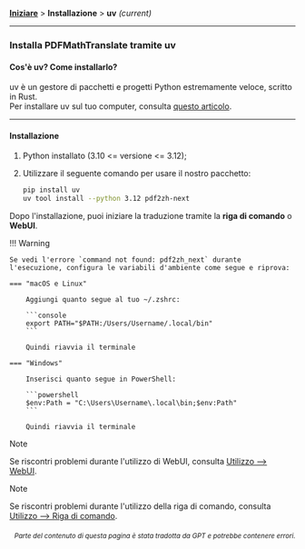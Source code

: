 [**Iniziare**](./getting-started.md) > **Installazione** > **uv** _(current)_

---

### Installa PDFMathTranslate tramite uv

#### Cos'è uv? Come installarlo?

uv è un gestore di pacchetti e progetti Python estremamente veloce, scritto in Rust.
<br>
Per installare uv sul tuo computer, consulta [questo articolo](https://docs.astral.sh/uv/getting-started/installation/).

---

#### Installazione

1. Python installato (3.10 <= versione <= 3.12);

2. Utilizzare il seguente comando per usare il nostro pacchetto:

    ```bash
    pip install uv
    uv tool install --python 3.12 pdf2zh-next
    ```

Dopo l'installazione, puoi iniziare la traduzione tramite la **riga di comando** o **WebUI**.

!!! Warning

    Se vedi l'errore `command not found: pdf2zh_next` durante l'esecuzione, configura le variabili d'ambiente come segue e riprova:

    === "macOS e Linux"

        Aggiungi quanto segue al tuo ~/.zshrc:

        ```console
        export PATH="$PATH:/Users/Username/.local/bin"
        ```

        Quindi riavvia il terminale

    === "Windows"

        Inserisci quanto segue in PowerShell:

        ```powershell
        $env:Path = "C:\Users\Username\.local\bin;$env:Path"
        ```

        Quindi riavvia il terminale

> [!NOTE]
> Se riscontri problemi durante l'utilizzo di WebUI, consulta [Utilizzo --> WebUI](./USAGE_webui.md).

> [!NOTE]
> Se riscontri problemi durante l'utilizzo della riga di comando, consulta [Utilizzo --> Riga di comando](./USAGE_commandline.md).

<div align="right"> 
<h6><small>Parte del contenuto di questa pagina è stata tradotta da GPT e potrebbe contenere errori.</small></h6>